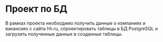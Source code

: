 # Проект по БД
В рамках проекта необходимо получить данные о компаниях и вакансиях с сайта hh.ru, 
спроектировать таблицы в БД PostgreSQL и загрузить полученные данные в созданные таблицы.
